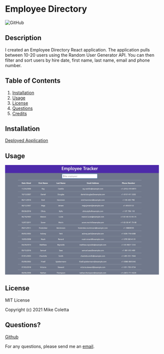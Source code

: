 # Employee Directory

![GitHub](https://img.shields.io/github/license/MikeColetta/Employee-Directory)

## Description
    
I created an Employee Directory React application. The application pulls between 10-20 users using the Random User Generator API. You can then filter and sort users by hire date, first name, last name, email and phone number. 
    
## Table of Contents
1. [Installation](#installation)
2. [Usage](#usage)
3. [License](#license)
4. [Questions](#questions)
5. [Credits](#credits)
    
## Installation
    
[Deployed Application](https://guarded-tor-62033.herokuapp.com/)
    
## Usage

![Screenshot1](./public/images/Screenshot1.JPG)


## License
    
MIT License
    
Copyright (c) 2021 Mike Coletta
          
## Questions?
    
[Github](https://github.com/MikeColetta)
    
For any questions, please send me an [email](mailto:coletta.mike@gmail.com).